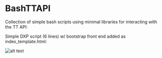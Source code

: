 # BashTTAPI
Collection of simple bash scripts using minimal libraries for interacting with the TT API:

Simple DXP script (6 lines) w/ bootstrap front end added as index_template.html:

![alt text](http://simplyminecraft.co.uk/tt/bash_api_tt.PNG)
